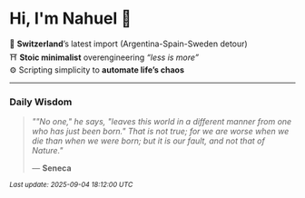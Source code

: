 # Hi, I'm Nahuel :tiger:

📍 **Switzerland**’s latest import (Argentina-Spain-Sweden detour)  
⛩️ **Stoic minimalist** overengineering *“less is more”*  
⚙️ Scripting simplicity to **automate life’s chaos**

---

### Daily Wisdom
> _""No one," he says, "leaves this world in a different manner from one who has just been born." That is not true; for we are worse when we die than when we were born; but it is our fault, and not that of Nature."_  
>
> — **Seneca**

<sub>*Last update: 2025-09-04 18:12:00 UTC*</sub>

